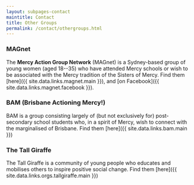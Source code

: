 ```yaml
---
layout: subpages-contact
maintitle: Contact
title: Other Groups
permalink: /contact/othergroups.html
---
```

<!-- You can find other Mercy young adult networks here: -->

### MAGnet
The **Mercy Action Group Network** (MAGnet) is a Sydney-based group of young
women (aged 18--35) who have attended Mercy schools or wish to be associated
with the Mercy tradition of the Sisters of Mercy. Find them
[here]({{ site.data.links.magnet.main }}), and
[on Facebook]({{ site.data.links.magnet.facebook }}).

### BAM (Brisbane Actioning Mercy!)
BAM is a group consisting largely of
(but not exclusively for) post-secondary school students who, in a spirit of
Mercy, wish to connect with the marginalised of Brisbane. Find them
[here]({{ site.data.links.bam.main }})

### The Tall Giraffe
The Tall Giraffe is a community of young people who educates and mobilises others to inspire positive social change. Find them [here]({{ site.data.links.orgs.tallgiraffe.main }})